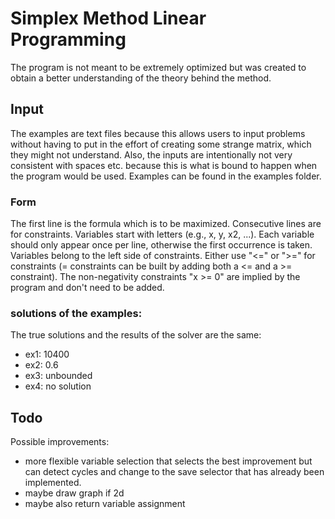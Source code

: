 # Simplex Method Linear Programming
The program is not meant to be extremely optimized but was created to obtain a better understanding of the theory behind the method.
## Input
The examples are text files because this allows users to input problems without having to put in the effort of creating some strange matrix, which they might not understand. 
Also, the inputs are intentionally not very consistent with spaces etc. because this is what is bound to happen when the program would be used.
Examples can be found in the examples folder.

### Form
The first line is the formula which is to be maximized. Consecutive lines are for constraints. Variables start with letters (e.g., x, y, x2, ...). Each variable should only appear once per line, otherwise the first occurrence is taken. Variables belong to the left side of constraints. Either use "<=" or ">=" for constraints (= constraints can be built by adding both a <= and a >= constraint). The non-negativity constraints "x >= 0" are implied by the program and don't need to be added.

### solutions of the examples:
The true solutions and the results of the solver are the same:
- ex1: 10400
- ex2: 0.6
- ex3: unbounded
- ex4: no solution

## Todo
Possible improvements:
- more flexible variable selection that selects the best improvement but can detect cycles and change to the save selector that has already been implemented.
- maybe draw graph if 2d
- maybe also return variable assignment
